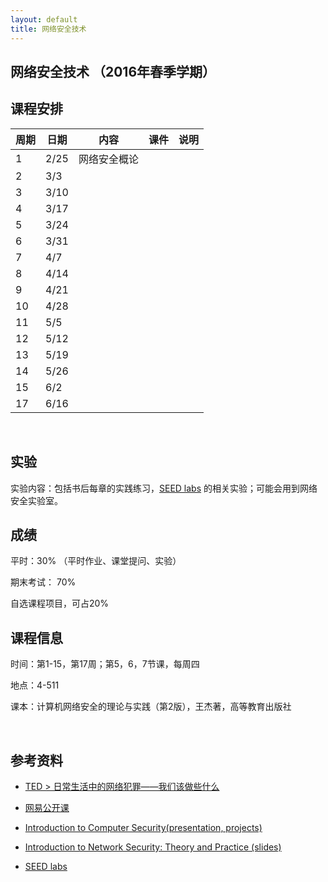 ```yaml
---
layout: default
title: 网络安全技术
---
```


网络安全技术 （2016年春季学期）
-------------------------------

课程安排
--------

| 周期 | 日期 | 内容         | 课件 | 说明 |
|------|------|--------------|------|------|
| 1    | 2/25 | 网络安全概论 |      |      |
| 2    | 3/3  |              |      |      |
| 3    | 3/10 |              |      |      |
| 4    | 3/17 |              |      |      |
| 5    | 3/24 |              |      |      |
| 6    | 3/31 |              |      |      |
| 7    | 4/7  |              |      |      |
| 8    | 4/14 |              |      |      |
| 9    | 4/21 |              |      |      |
| 10   | 4/28 |              |      |      |
| 11   | 5/5  |              |      |      |
| 12   | 5/12 |              |      |      |
| 13   | 5/19 |              |      |      |
| 14   | 5/26 |              |      |      |
| 15   | 6/2  |              |      |      |
| 17   | 6/16 |              |      |      |

 

实验
----

实验内容：包括书后每章的实践练习，[SEED
labs](<http://www.cis.syr.edu/~wedu/seed/labs.html>)
的相关实验；可能会用到网络安全实验室。

成绩
----

平时：30% （平时作业、课堂提问、实验）

期末考试： 70%

自选课程项目，可占20%

课程信息
--------

时间：第1-15，第17周；第5，6，7节课，每周四

地点：4-511

课本：计算机网络安全的理论与实践（第2版），王杰著，高等教育出版社

 

参考资料
--------

-   [TED \>
    日常生活中的网络犯罪——我们该做些什么](<http://open.163.com/movie/2014/3/3/L/M9KC5G9MO_M9KGSBV3L.html>)

-   [网易公开课](<http://c.open.163.com/search/search.htm?query=%E7%BD%91%E7%BB%9C%E5%AE%89%E5%85%A8>)

-   [Introduction to Computer Security(presentation,
    projects)](<http://www.securitybook.net/>)

-   [Introduction to Network Security: Theory and Practice
    (slides)](<http://www.cs.uml.edu/~wang/NetSec/>)

-   [SEED labs](<http://www.cis.syr.edu/~wedu/seed/labs.html>)

